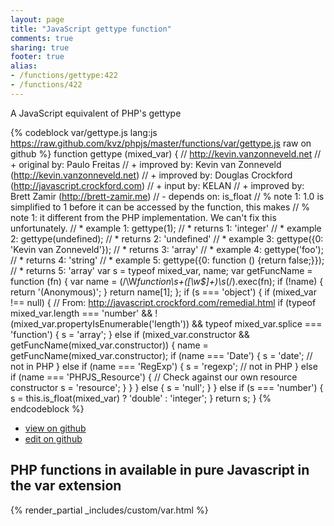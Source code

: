 ```yaml
---
layout: page
title: "JavaScript gettype function"
comments: true
sharing: true
footer: true
alias:
- /functions/gettype:422
- /functions/422
---
```

<!-- Generated by Rakefile:build -->
A JavaScript equivalent of PHP's gettype

{% codeblock var/gettype.js lang:js https://raw.github.com/kvz/phpjs/master/functions/var/gettype.js raw on github %}
function gettype (mixed_var) {
    // http://kevin.vanzonneveld.net
    // +   original by: Paulo Freitas
    // +   improved by: Kevin van Zonneveld (http://kevin.vanzonneveld.net)
    // +   improved by: Douglas Crockford (http://javascript.crockford.com)
    // +   input by: KELAN
    // +   improved by: Brett Zamir (http://brett-zamir.me)
    // -    depends on: is_float
    // %        note 1: 1.0 is simplified to 1 before it can be accessed by the function, this makes
    // %        note 1: it different from the PHP implementation. We can't fix this unfortunately.
    // *     example 1: gettype(1);
    // *     returns 1: 'integer'
    // *     example 2: gettype(undefined);
    // *     returns 2: 'undefined'
    // *     example 3: gettype({0: 'Kevin van Zonneveld'});
    // *     returns 3: 'array'
    // *     example 4: gettype('foo');
    // *     returns 4: 'string'
    // *     example 5: gettype({0: function () {return false;}});
    // *     returns 5: 'array'
    var s = typeof mixed_var,
        name;
    var getFuncName = function (fn) {
        var name = (/\W*function\s+([\w\$]+)\s*\(/).exec(fn);
        if (!name) {
            return '(Anonymous)';
        }
        return name[1];
    };
    if (s === 'object') {
        if (mixed_var !== null) { // From: http://javascript.crockford.com/remedial.html
            if (typeof mixed_var.length === 'number' && !(mixed_var.propertyIsEnumerable('length')) && typeof mixed_var.splice === 'function') {
                s = 'array';
            } else if (mixed_var.constructor && getFuncName(mixed_var.constructor)) {
                name = getFuncName(mixed_var.constructor);
                if (name === 'Date') {
                    s = 'date'; // not in PHP
                } else if (name === 'RegExp') {
                    s = 'regexp'; // not in PHP
                } else if (name === 'PHPJS_Resource') { // Check against our own resource constructor
                    s = 'resource';
                }
            }
        } else {
            s = 'null';
        }
    } else if (s === 'number') {
        s = this.is_float(mixed_var) ? 'double' : 'integer';
    }
    return s;
}
{% endcodeblock %}

 - [view on github](https://github.com/kvz/phpjs/blob/master/functions/var/gettype.js)
 - [edit on github](https://github.com/kvz/phpjs/edit/master/functions/var/gettype.js)

## PHP functions in available in pure Javascript in the var extension
{% render_partial _includes/custom/var.html %}
